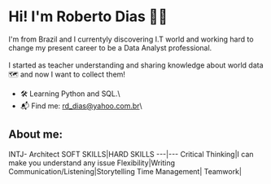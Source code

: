 # Hi! I'm Roberto Dias :raising_hand_man:
I'm from Brazil and I currentyly discovering I.T world and working hard to change my present career to be a Data Analyst professional.
\
\
I started as teacher understanding and sharing knowledge about world data :world_map: and now I want to collect them!

* :hammer_and_wrench: Learning Python and SQL.\
* :mailbox_with_mail: Find me: rd_dias@yahoo.com.br\

## About me:
INTJ- Architect
SOFT SKILLS|HARD SKILLS
---|---
 Critical Thinking|I can make you understand any issue
 Flexibility|Writing
 Communication/Listening|Storytelling
 Time Management|
 Teamwork|
